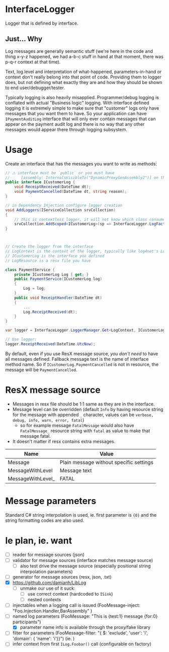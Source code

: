 ﻿# InterfaceLogger
Logger that is defined by interface.

## Just... Why

Log messages are generally semantic stuff (we're here in the code and thing x-y-z happened, we had a-b-c stuff in hand at that moment, there was p-q-r context at that time).

Text, log level and interpretation of what-happened, parameters-in-hand or context don't really belong into that point of code. 
Providing them to logger does, but not defining what exactly they are and how they should be shown to end user/debugger/tester.

Typically logging is also heavily misapplied. Programmer/debug logging is conflated with actual "Business logic" logging.
With interface defined logging it is extremely simple to make sure that "customer" logs only have messages that you want them to have.
So your application can have `IPaymentAuditLog` interface that will only ever contain messages that can appear on the payment audit 
log and there is no way that any other messages would appear there through logging subsystem.

# Usage

Create an interface that has the messages you want to write as methods:
```C#
// ⚠ interface must be `public` or you must have 
//     [assembly: InternalsVisibleTo("DynamicProxyGenAssembly2")] on that assembly.
public interface ICustomerLog {
    void ReceiptReceived(DateTime dt);
    void PaymentCancelled(DateTime dt, string reason);
}

// in Dependency Injection configure logger creation
void AddLoggers(IServiceCollection srvCollection)
{
	// this is contextless logger, it will not know which class consumed it
	srvCollection.AddScoped<ICustomerLog>(sp => InterfaceLogger.LogFactory.BuildLogger<ICustomerLog>())
}



// Create the logger from the interface
// LogContext is the context of the logger, typically like log4net's LogManager.GetLogger(typeof(LogContext))
// ICustomerLog is the interface you defined
// LogResource is a resx file you have

class PaymentService {
	private ICustomerLog Log { get; }
	public PaymentService(ICustomerLog log)
	{
		Log = log;
	}
	public void ReceiptHandler(DateTime dt)
	{
		...
		Log.ReceiptReceived(dt);
	}
}

var logger = InterfaceLogger.LoggerManager.Get<LogContext, ICustomerLog>(LogResource.ResourceManager);

// Use logger:
logger.ReceiptReceived(DateTime.UtcNow);
```

By default, even if you use ResX message source, *you don't need* to have all messages defined. Fallback
message text is the name of interface method name. So if `ICustomerLog.PaymentCancelled` is not in resource, 
the message will be `PaymentCancelled`.


# ResX message source

- Messages in resx file should be 1:1 same as they are in the interface.
- Message level can be overridden (default `Info` by having resource string for the message with appended `_` character, values can be `verbose, debug, info, warn, error, fatal`)
  - so for example message `FatalMessage` would also have `FatalMessage_` resource string with `fatal` as value to make that message fatal.
- It doesn't matter if resx contains extra messages.

| Name              | Value                                   |
| ----------------- | --------------------------------------- |
| Message           | Plain message without specific settings |
| MessageWithLevel  | Message text                            |
| MessageWithLevel_ | FATAL                                   |
    

# Message parameters

Standard C# string interpolation is used, ie. first parameter is `{0}` and the string formatting codes are also used.

# le plan, ie. want

- [ ] reader for message sources (json)
- [ ] validator for message sources (interface matches message source)
  - [ ] also test drive the message source (especially positional string interpolation parameters)
- [ ] generator for message sources (resx, json, .txt)
- [X] https://github.com/damianh/LibLog
  - [ ] unmake our use of it suck:
    - [ ] use correct context (hardcoded to `ISink`)
    - [ ] nested contexts
- [ ] injectables when a logging call is issued (FooMessage-inject: "Foo.Injection.Handler,BarAssembly" )
- [ ] named log parameters (FooMessage: "This is {test:1} message {for:0} participants")
  - [x] parameter name info is available through the proxy/fake library
- [ ] filter for parameters (FooMessage-filter: "{ $: 'exclude', 'user': 'i', 'domain': { 'name': 'i'}}")
  (ie. )
- [ ] infer context from first `ILog.Foobar()` call (configurable on factory)
